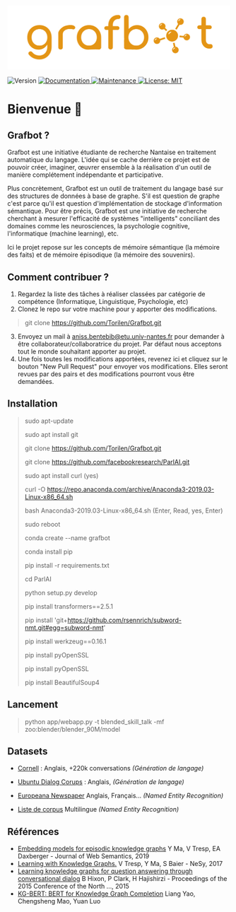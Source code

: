 ![logo-grafbot](assets/logo-grafbot.png)

<p>
  <img alt="Version" src="https://img.shields.io/badge/version-1.0.0-blue.svg?cacheSeconds=2592000" />
  <a href="https://github.com/Torilen/Grafbot#readme" target="_blank">
    <img alt="Documentation" src="https://img.shields.io/badge/documentation-yes-brightgreen.svg" />
  </a>
  <a href="https://github.com/Torilen/Grafbot/graphs/commit-activity" target="_blank">
    <img alt="Maintenance" src="https://img.shields.io/badge/Maintained%3F-yes-green.svg" />
  </a>
  <a href="https://github.com/Torilen/Grafbot/blob/master/LICENSE" target="_blank">
    <img alt="License: MIT" src="https://img.shields.io/github/license/Torilen/Grafbot" />
  </a>
</p>

# Bienvenue 👋

## Grafbot ?

Grafbot est une initiative étudiante de recherche Nantaise en traitement automatique du langage. L'idée qui se cache derrière ce projet est de pouvoir créer, imaginer, œuvrer ensemble à la réalisation d'un outil de manière complétement indépendante et participative.  

Plus concrètement, Grafbot est un outil de traitement du langage basé sur des structures de données à base de graphe. S'il est question de graphe c'est parce qu'il est question d'implémentation de stockage d'information sémantique. Pour être précis, Grafbot est une initiative de recherche cherchant à mesurer l'efficacité de systèmes "intelligents" conciliant des domaines comme les neurosciences, la psychologie cognitive, l'informatique (machine learning), etc.

Ici le projet repose sur les concepts de mémoire sémantique (la mémoire des faits) et de mémoire épisodique (la mémoire des souvenirs). 

## Comment contribuer ?

1) Regardez la liste des tâches à réaliser classées par catégorie de compétence (Informatique, Linguistique, Psychologie, etc)
2) Clonez le repo sur votre machine pour y apporter des modifications.

> git clone https://github.com/Torilen/Grafbot.git

3) Envoyez un mail à aniss.bentebib@etu.univ-nantes.fr pour demander à être collaborateur/collaboratrice du projet. Par défaut nous acceptons tout le monde souhaitant apporter au projet.
4) Une fois toutes les modifications apportées, revenez ici et cliquez sur le bouton "New Pull Request" pour envoyer vos modifications. Elles seront revues par des pairs et des modifications pourront vous être demandées.

## Installation
> sudo apt-update
>
> sudo apt install git
>
> git clone https://github.com/Torilen/Grafbot.git
>
> git clone https://github.com/facebookresearch/ParlAI.git
>
> sudo apt install curl (yes)
>
> curl -O https://repo.anaconda.com/archive/Anaconda3-2019.03-Linux-x86_64.sh
>
> bash Anaconda3-2019.03-Linux-x86_64.sh (Enter, Read, yes, Enter)
>
> sudo reboot
>
> conda create --name grafbot
>
> conda install pip
>
> pip install -r requirements.txt
>
> cd ParlAI
>
> python setup.py develop
>
> pip install transformers==2.5.1
>
> pip install 'git+https://github.com/rsennrich/subword-nmt.git#egg=subword-nmt'
>
> pip install werkzeug==0.16.1
>
> pip install pyOpenSSL
>
> pip install pyOpenSSL
>
> pip install BeautifulSoup4

## Lancement

>
> python app/webapp.py -t blended_skill_talk -mf zoo:blender/blender_90M/model
>
## Datasets
* [Cornell](https://www.cs.cornell.edu/~cristian/Cornell_Movie-Dialogs_Corpus.html) : Anglais, +220k conversations _(Génération de langage)_
* [Ubuntu Dialog Corups](https://github.com/rkadlec/ubuntu-ranking-dataset-creator) : Anglais, _(Génération de langage)_

* [Europeana Newspaper](https://github.com/EuropeanaNewspapers/ner-corpora) Anglais, Français... _(Named Entity Recognition)_
* [Liste de corpus](https://github.com/juand-r/entity-recognition-datasets) Multilingue _(Named Entity Recognition)_

## Références
* [Embedding models for episodic knowledge graphs](https://scholar.google.com/scholar_url?url=https://www.sciencedirect.com/science/article/pii/S1570826818300702&hl=fr&sa=T&oi=gsb&ct=res&cd=0&d=5238262037328151074&ei=35ylXuaYBNqIy9YP85eIwAc&scisig=AAGBfm2S2N0AQmRqbobunMAeoxWJA9VR4w) Y Ma, V Tresp, EA Daxberger - Journal of Web Semantics, 2019
* [Learning with Knowledge Graphs.](https://scholar.google.com/scholar_url?url=https://pdfs.semanticscholar.org/f390/56d8cd88d5114273f568a130b6b120b53d06.pdf&hl=fr&sa=T&oi=gsb-ggp&ct=res&cd=0&d=11993380627212960441&ei=Np2lXovKL5XGmAGEgb7YBw&scisig=AAGBfm0wy4yiGonYuUusi3uu-rU-HZNO1A) V Tresp, Y Ma, S Baier - NeSy, 2017
* [Learning knowledge graphs for question answering through conversational dialog](https://scholar.google.com/scholar_url?url=https://www.aclweb.org/anthology/N15-1086.pdf&hl=fr&sa=T&oi=gsb-ggp&ct=res&cd=0&d=15362143584041873561&ei=5pOmXrzMOoGzmAGyv6DwCw&scisig=AAGBfm17I3U4AWHpZw68Dz4iumMY-B3iQA) B Hixon, P Clark, H Hajishirzi - Proceedings of the 2015 Conference of the North …, 2015
* [KG-BERT: BERT for Knowledge Graph Completion](https://arxiv.org/pdf/1909.03193.pdf) Liang Yao, Chengsheng Mao, Yuan Luo
